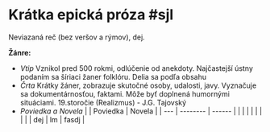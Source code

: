 # Krátka epická próza #sjl
Neviazaná reč (bez veršov a rýmov), dej.

**Žánre:**
- *Vtip*
Vznikol pred 500 rokmi, odlúčenie od anekdoty.
Najčastejší ústny podaním sa šíriaci žaner folklóru.
Delia sa podľa obsahu 
- *Črta*
Krátky žáner, zobrazuje skutočné osoby, udalosti, javy.
Vyznačuje sa dokumentárnosťou, faktami. Môže byť doplnená humornými situáciami.
19.storočie (Realizmus) - J.G. Tajovský
- *Poviedka a Novela*
|     | Poviedka | Novela |
| --- | -------- | ------ |
|     |          |        |
|     |          |        |
| dej | lm       | fasdj  |